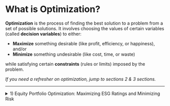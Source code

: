 # What is Optimization?

**Optimization** is the process of finding the best solution to a problem from a set of possible solutions. It involves choosing the values of certain variables (called **decision variables**) to either:

- **Maximize** something desirable (like profit, efficiency, or happiness), and/or  
- **Minimize** something undesirable (like cost, time, or waste)  

while satisfying certain **constraints** (rules or limits) imposed by the problem.

*If you need a refresher on optimization, jump to sections 2 & 3 sections.*

---

<details>
  <summary> 1) Equity Portfolio Optimization: Maximizing ESG Ratings and Minimizing Risk </summary>

Let’s apply optimization to a financial portfolio to build or adjust a mix of investments (like stocks or other securities) to meet specific goals and rules. Tools like **Aladdin** help investors set up this problem by defining an **objective function (goals)** and **constraints (rules)**. Then, the tool finds the **best mix of investments** that satisfies all these requirements.

## **Portfolio Optimization Problem**

Imagine you currently hold the following portfolio of 2 stocks:

| **Stock** | **Current Weight** | **New Weight (xᵢ)** | **ESG Score (eᵢ)** | **Risk/Volatility (σᵢ)** | **Sector**       |  
|-----------|--------------------|---------------------|--------------------|--------------------------|------------------|  
| A         | 50% (0.5)          | x₁                  | 90                 | 8%                       | Technology       |  
| B         | 50% (0.5)          | x₂                  | 70                 | 7%                       | Energy           | 
| C         | 50% (0.5)          | x₂                  | 70                 | 7%                       | Energy           | 
 

Here:  
- **Current Weight** represents your initial allocation to each stock.  
- You can **buy or sell** to adjust these weights, but they must still add up to 100% (1.0).  
- The **decision variables** `x₁, x₂, x₃, x₄` represent the updated portfolio weights. They represent the new proportions of your budget invested in Stocks A, B, C, and D **after** optimizing.  

### Objective Function: Balancing ESG Scores and Risk  

Your goal with this portfolio is to **maximize ESG scores** while **minimizing portfolio risk**. Using the following function:

`Z(x) = α · E(x) - β · V(x)`  

Where: 

- **α** = ?  
Determined by user's priorities. Controls how much importance is placed on maximizing ESG scores. The larger `α` is relative to 'β' means there is more focus on maximizing sustainability.

- **E(x)** = Total ESG score = Σ(eᵢ · xᵢ)  
This is the overall ESG score of the portfolio, based on how much money is allocated to each stock and its individual ESG score. Stocks with higher ESG scores or larger portfolio weights contribute more to the total ESG score.

- **β** = ?  
Determined by user's priorities. Controls how much importance is placed on minimizing risk. The larger `β` is relative to 'α' means more focus on reducing volatility.

- **V(x)** = Total portfolio risk = Σ(σᵢ · xᵢ)  
This is the overall risk (volatility) of the portfolio (weighted sum of asset volatilities), based on how much is invested in each stock and how risky it is. Stocks with higher risk or larger weights increase the total portfolio risk more.

---

### **Constraints**
While trying to achieve your goal, you need to maintain certain rules.

1. **Energy Sector Allocation**:  
   The energy sector (in this case only Stock B) must make up between 10% and 20% of the portfolio as stipulated by your portfolio's mandate: `0.1 ≥ x₂ ≥ 0.2`.

2. **Non-Negativity**:  
   You can’t sell short, so all weights must be non-negative. In other words, this portfolio's mandate is long-only: `x₁, x₂, x₃, x₄ ≥ 0`.

3. **Fully Invested**:  
   100% of the available investment capital is allocated, in other words, there should be no uninvested cash: `x₁ + x₂ + x₃ + x₄ = 1`.

4. **Cardinality Constraint**:  
   The portfolio must consist of exactly 3 positions after optimization, meaning only 3 of the 4 stocks can have non-zero weights:  
   `I₁ + I₂ + I₃ + I₄ = 3`, where `Iᵢ` is a binary indicator (1 if stock `i` is included, 0 otherwise).

---

### Solving using an Optimization Algorithm  

Given the objectives and constraints, the final problem we need to solve is:

**Maximize:**  
`Z(x) = α⋅(90x₁ + 70x₂) − β⋅(0.08x₁ + 0.07x₂)`

**Subject to:**  
1. `0.1 ≥ x₂ ≥ 0.2`  
2. `x₁, x₂, x₃, x₄ ≥ 0`  
3. `x₁ + x₂ + x₃ + x₄ = 1`  
4. `I₁ + I₂ + I₃ + I₄ = 3`


**Maximize:**  
`Z(x) = α⋅(90x₁ + 80x₂ + 70x₃ + 60x₄) − β⋅(0.08x₁ + 0.06x₂ + 0.05x₃ + 0.04x₄)`

**Subject to:**  
1. `0.1 ≥ x₂ ≥ 0.2`  
2. `x₁, x₂, x₃, x₄ ≥ 0`  
3. `x₁ + x₂ + x₃ + x₄ = 1`  
4. `I₁ + I₂ + I₃ + I₄ = 3`  

Optimization solvers are algorithms designed to find the best solution to this problem by fine-tuning decision variables (e.g., `x₁, x₂, ..., x₅`) in an iterative process. These solvers start with an initial guess and gradually refine it until they reach the optimal solution that maximizes or minimizes the objective function while satisfying all constraints. 

#### Steps in the Optimization Process:

1. **Initial Guess (Starting Point):**  
   The solver begins by selecting an initial set of values for the decision variables, such as initial portfolio weights.

2. **Iterative Refinement:**  
   The solver makes small adjustments to the variables and evaluates the new solution:  
   - Does the change improve the objective (e.g., higher ESG score or lower risk)?  
   - Are all constraints still satisfied?  

   If the new combination is better, the solver moves in that direction and continues tweaking the values.

3. **Convergence to the Best Solution:**  
   The process continues until the solver reaches a stopping condition, such as when improvements become negligible (e.g., the change in the objective value is below a defined threshold).

---

### Example Solution:

| **Stock** | **Current Weight** | **New Weight (xᵢ)** | **Change** |  
|-----------|--------------------|---------------------|------------|  
| A         | 0.4                | 0.35                | -0.05      |  
| B         | 0.35               | 0.5                 | +0.15      |  
| C         | 0.25               | 0.25                | 0          |  

### Evaluating the Solution

1. **Total ESG Score**:  
`E(x) = (90 · 0.35) + (80 · 0.4) + (70 · 0.25)`  
`E(x) = 31.5 + 32 + 17.5 = 81`

2. **Total Risk**:  
`V(x) = (8% · 0.35) + (6% · 0.4) + (5% · 0.25)`  
`V(x) = 2.8% + 2.4% + 1.25% = 6.45%`

3. **Objective Function**:  
`Z(x) = (2 · 81) - (1 · 6.45)`  
`Z(x) = 162 - 6.45 = 155.55`

---

### Key Takeaways  

This example highlights how portfolio optimization works by **rebalancing existing holdings** to achieve specific goals—**maximizing ESG scores** and **minimizing risk**—while adhering to constraints like sector requirements.  

---

<details>
  <summary> 2) Single Objective Example: Maximizing Profit (Simple Case)</summary>

Imagine you're a farmer with 10 acres of land. You can plant **wheat** or **corn**:

- Wheat gives **$100 profit per acre**.
- Corn gives **$150 profit per acre**.
- Your goal is to **maximize profit**, but you only have 10 acres to work with.

### Variables
- `w`: Acres of wheat planted.  
- `c`: Acres of corn planted.  

### Objective
- Maximize profit:  
  `p(w, c) = 100w + 150c`

### Constraint
- Total land available:  
  `w + c <= 10`
- Cannot have negative land:
  w >= 0 and c >= 0

---

### Solution Intuition

Corn is more profitable, so to maximize profit, you should plant all 10 acres with corn. This gives the highest possible profit:  
`p(0, 10) = 150 * 10 = 1500`

![Alt Text](images/farm_optimization.png)

</details>

---

<details>
  <summary> 3) Multi-Objective Example: Maximizing Profit and Minimizing Water Usage</summary>

Now let’s add another consideration: **water is scarce**. Corn uses **4 units of water per acre**, while wheat uses only **2 units per acre**. You now have two objectives:

1. **Maximize profit**:  
   `p(w, c) = 100w + 150c`

2. **Minimize water usage**:  
   `h(w, c) = 2w + 4c`

---

### The Trade-Off

Corn gives more profit but uses more water. Wheat uses less water but gives lower profit. You can’t do both perfectly, so you need to find a **balance**.

---

### Balancing Profit and Water Usage

To balance these goals, you combine them into a single formula:  
`Z(w, c) = α * p(w, c) - β * h(w, c)`

Here:
- `α`: Weight for profit (how important profit is).  
- `β`: Weight for water conservation (how important it is to conserve water).

The weights `α` and `β` in the formula act as scalars that determine the relative importance of the two objectives. For example, if `α = 2` and `β = 1`, you are telling the objective function that maximizing profit is twice as important as minimizing water consumption.

---
### Key Scenarios

- **If profit is more important (`α > β`)**:  
  Plant mostly corn to maximize profit, even if water usage is higher.

- **If water conservation is more important (`β > α `)**:  
  Plant mostly wheat to use less water, even if profit is lower.

---

### Example Objective Weights and Outcomes

1. **Maximizing Profit (`α = 1, β = 0.1`)**:  
   Focus on profit. Plant all 10 acres with corn:  
   - Profit: $1500  
   - Water usage: 40 units.

2. **Balancing Both (`α = 1, β = 0.5`)**:  
   Balance profit and water use. Split land (4 acres wheat, 6 acres corn):  
   - Profit: $1300  
   - Water usage: 32 units.

3. **Minimizing Water (`α = 1, β = 1`)**:  
   Focus on water conservation. Plant all 10 acres with wheat:  
   - Profit: $1000  
   - Water usage: 20 units.

---

### Insights

Optimization often involves trade-offs. By adjusting weights (`α, β`), you can explore how much you prioritize one goal over another. This approach allows you to find the solution that best fits your overall needs.

</details>

---

<details>
  <summary> Equity Portfolio Optimization: Maximizing ESG Ratings and Minimizing Risk </summary>

Let’s apply these principles to **portfolio optimization**, which is used to build or adjust a mix of investments (like stocks or other securities) to meet specific goals and rules. Tools like **Aladdin** help investors set up this problem by defining their **goals** and **constraints**. Then, the tool finds the **best mix of investments** that satisfies all these requirements.

## **Portfolio Optimization Problem**

Imagine you currently hold the following portfolio of 3 stocks:

| **Stock** | **Current Weight** | **New Weight (xᵢ)** | **ESG Score (eᵢ)** | **Risk/Volatility (σᵢ)** | **Sector**       |  
|-----------|--------------------|---------------------|--------------------|--------------------------|------------------|  
| A         | 25% (0.25)         | x₁                  | 90                 | 8%                       | Technology       |  
| B         | 50% (0.2)          | x₂                  | 80                 | 6%                       | Energy           |  
| C         | 25% (0.15)         | x₃                  | 70                 | 5%                       | Healthcare       |  


Here:  
- **Current Weight** represents your initial allocation to each stock.  
- You can **buy or sell** to adjust these weights, but they must still add up to 100% (1.0).
- The **decision variables** `x₁, x₂, x₃, x₄, x₅` are the updated portfolio weights. They represent the new proportions of your budget invested in Stocks A, B, C, D, and E after optimizing.  

### Objective Function: Balancing ESG Scores and Risk  

Your goal with this portfolio is to **minimize risk** where: 

`Z(x) = V(x)`  

- **V(x)** = Total portfolio risk = Σ(σᵢ · xᵢ) (weighted sum of asset volatilities).

### **Constraints**
While trying to achieve your goal, you need to maintain certain constraints.

1. **Non-Negativity**:  
  You can’t sell short, so all weights must be non-negative: x₁, x₂, x₃ ≥ 0

2. **Fully Invested**:
   100% of the available investment capital is allocated, in onther words the total weights must sum to 1: x₁ + x₂ + x₃ = 1

3. **Diversification Threshold**:
  This constraint limits portfolio concentration by requiring the sum of squared weights to be less than 0.5. For example, if you try to put 80% in one stock, the squared value 
  (0.64) would exceed the 0.5 limit, forcing more balanced allocations across stocks: x₁² + x₂² + x₃² + x₄² ≤ 0.5



1. **Maximizes ESG scores** (`E`) – focuses on sustainable and socially responsible investments.  
2. **Minimizes risk** (`V`) – reduces the chance of large fluctuations in returns (**volatility**).  

Using the following function:

`Z(x) = α · E(x) - β · V(x)`  

Where:  
- **E(x)** = Total ESG score = Σ(eᵢ · xᵢ) (weighted sum of ESG scores).  
- **V(x)** = Total portfolio risk = Σ(σᵢ · xᵢ) (weighted sum of asset volatilities).   
- **`α`**: Weight for ESG scores (importance of sustainability).  
- **`β`**: Weight for risk (importance of reducing volatility).  
 
---

### **Constraints**
While trying to achieve your goal, you need to maintain certain constraints.

1. **Energy Sector Allocation**:  
   Stocks B and D (Energy) must make up at least 15% of the portfolio: x₂ + x₄ ≥ 0.15

2. **Non-Negativity**:  
  You can’t sell short, so all weights must be non-negative: x₁, x₂, x₃, x₄, x₅ ≥ 0

3. **Fully Invested**:
   100% of the available investment capital is allocated, in onther words the total weights must sum to 1: x₁ + x₂ + x₃ + x₄ + x₅ = 1

---

### 4. Solve using an Optimization Algorithm  

Optimization solvers use smart algorithms to find the best solution by fine-tuning the decision variables (e.g., `x₁, x₂, ..., x₅`) step by step. They start with an initial guess and gradually improve it until an optimal result is reached.  

1. **Start with a Starting Point**:  
   The solver picks an initial set of values for the variables (e.g., initial weights for a portfolio).  

2. **Make Iterative Adjustments**:  
   The solver tweaks the values slightly and checks:  
   - Does this new combination improve the objective (e.g., higher ESG score or lower risk)?  
   - Are all the rules (constraints) still followed?  

3. **Find the Best Solution**:  
   The solver keeps refining the values until it can’t make meaningful improvements or it meets a set stopping condition (like a tiny improvement threshold).  

---

### Common Approaches  
- **Linear Programming (LP)**:  
   Used when the problem and constraints are simple, straight-line relationships.  
- **Gradient Descent**:  
   A step-by-step method that adjusts the variables by moving in the “best direction” to improve the result as quickly as possible.  

---

In short, solvers act like smart navigators: they explore possible solutions, compare them, and zero in on the best answer while respecting all the given rules.  

Let’s assume the solution is as follows:

| **Stock** | **Current Weight** | **New Weight (xᵢ)** | **Change** |  
|-----------|--------------------|---------------------|------------|  
| A         | 0.25               | 0.2                 | -0.05      |  
| B         | 0.2                | 0.15                | -0.05      |  
| C         | 0.15               | 0.25                | +0.10      |  
| D         | 0.2                | 0.25                | +0.05      |  
| E         | 0.2                | 0.15                | -0.05      |  

---

### Step 5: Evaluate the Solution

1. **Total ESG Score**:  
E(x) = (90 · 0.2) + (80 · 0.15) + (70 · 0.25) + (85 · 0.25) + (60 · 0.15) E(x) = 18 + 12 + 17.5 + 21.25 + 9 = 77.75

2. **Total Risk**:  
V(x) = (8% · 0.2) + (6% · 0.15) + (5% · 0.25) + (7% · 0.25) + (4% · 0.15) V(x) = 1.6% + 0.9% + 1.25% + 1.75% + 0.6% = 6.1%

3. **Objective Function**:  
Z(x) = (2 · 77.75) - (1 · 6.1) = 155.5 - 6.1 = 149.4

---

### Key Takeaway  

This example highlights how portfolio optimization works by **rebalancing existing holdings** to achieve specific goals—**maximizing ESG scores** and **minimizing risk**—while adhering to constraints like sector requirements.  

#### Key Insights:  
1. **Improved ESG and Managed Risk**:  
   By reallocating more funds to higher-ESG stocks, the portfolio achieved a higher total ESG score while keeping the risk increase modest at **6.1%**.  

2. **Constraint Satisfaction**:  
   Energy stocks (B and D) now account for **40%** of the portfolio, exceeding the minimum 15% requirement.  

3. **Efficiency and Flexibility**:  
   Minimal adjustments kept transaction costs low, while tuning weights (e.g., `α` for ESG and `β` for risk) allowed for a balanced trade-off between sustainability and volatility.  

Just as a farmer balances **profit (ESG scores)** and **water usage (risk)**, investors can customize optimization tools like **Aladdin** to seamlessly integrate priorities and constraints, ensuring efficient, data-driven solutions.  

</details>
